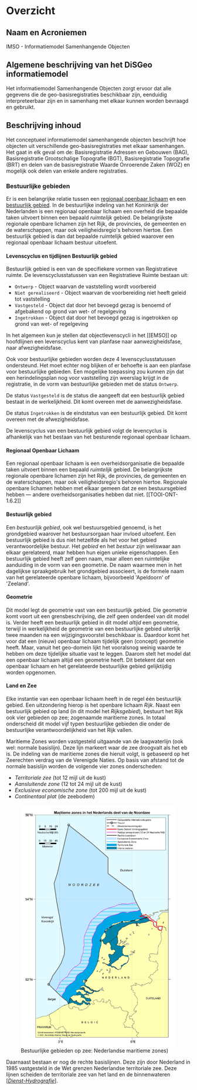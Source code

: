 # Overzicht

## Naam en Acroniemen

IMSO - Informatiemodel Samenhangende Objecten

## Algemene beschrijving van het DiSGeo informatiemodel
Het informatiemodel Samenhangende Objecten zorgt ervoor dat alle gegevens die de geo-basisregistraties beschikbaar zijn, eenduidig interpreteerbaar zijn en in samenhang met elkaar kunnen worden bevraagd en gebruikt. 

## Beschrijving inhoud

Het conceptueel informatiemodel samenhangende objecten beschrijft hoe objecten uit verschillende geo-basisregistraties met elkaar samenhangen. Het gaat in elk geval om de: Basisregistratie Adressen en Gebouwen (BAG), Basisregistratie Grootschalige Topografie (BGT), Basisregistratie Topografie (BRT) en delen van de basisregistratie Waarde Onroerende Zaken (WOZ) en mogelijk ook delen van enkele andere registraties.

### Bestuurlijke gebieden
Er is een belangrijke relatie tussen een [regionaal openbaar lichaam](#informatiemodel_imsor_cm_domein_openbaar_lichaam_objecttype_regionaal_openbaar_lichaam) en een [bestuurlijk gebied](#informatiemodel_imsor_cm_domein_bestuurlijk_gebied_objecttype_bestuurlijk_gebied). In de bestuurlijke indeling van het Koninkrijk der Nederlanden is een regionaal openbaar lichaam een overheid die bepaalde taken uitvoert binnen een bepaald _ruimtelijk_ gebied. De belangrijkste regionale openbare lichamen zijn het Rijk, de provincies, de gemeenten en de waterschappen, maar ook veiligheidsregio's behoren hiertoe. Een bestuurlijk gebied is dan dat bepaalde ruimtelijk gebied waarover een regionaal openbaar lichaam bestuur uitoefent.

#### Levenscyclus en tijdlijnen Bestuurlijk gebied

Bestuurlijk gebied is een van de specifiekere vormen van Registratieve ruimte. De levenscyclusstatussen van een Registratieve Ruimte bestaan uit:
* `Ontwerp` - Object waarvan de vaststelling wordt voorbereid
* `Niet gerealiseerd` - Object waarvan de voorbereiding niet heeft geleid tot vaststelling
* `Vastgesteld` - Object dat door het bevoegd gezag is benoemd of afgebakend op grond van wet- of regelgeving
* `Ingetrokken` - Object dat door het bevoegd gezag is ingetrokken op grond van wet- of regelgeving

In het algemeen kun je stellen dat objectlevenscycli in het [[EMSO]] op hoofdlijnen een levenscyclus kent van planfase naar aanwezigheidsfase, naar afwezigheidsfase.

Ook voor bestuurlijke gebieden worden deze 4 levenscyclusstatussen ondersteund. Het moet echter nog blijken of er behoefte is aan een planfase voor bestuurlijke gebieden. Een mogelijke toepassing zou kunnen zijn dat een herindelingsplan nog voor vaststelling zijn weerslag krijgt in de registratie, in de vorm van bestuurlijke gebieden met de status `Ontwerp`.

De status `Vastgesteld` is de status die aangeeft dat een bestuurlijk gebied bestaat in de werkelijkheid. Dit komt overeen met de aanwezigheidsfase.

De status `Ingetrokken` is de eindstatus van een bestuurlijk gebied. Dit komt overeen met de afwezigheidsfase.

De levenscyclus van een bestuurlijk gebied volgt de levencyclus is afhankelijk van het bestaan van het besturende regionaal openbaar lichaam.

#### Regionaal Openbaar Lichaam
Een regionaal openbaar lichaam is een overheidsorganisatie die bepaalde taken uitvoert binnen een bepaald _ruimtelijk_ gebied. De belangrijkste regionale openbare lichamen zijn het Rijk, de provincies, de gemeenten en de waterschappen, maar ook veiligheidsregio's behoren hiertoe.
Regionale openbare lichamen hebben met elkaar gemeen dat ze een bestuursgebied hebben — andere overheidsorganisaties hebben dat niet. [[TOOI-ONT-1.6.2]]

#### Bestuurlijk gebied
Een *bestuurlijk gebied*, ook wel bestuursgebied genoemd, is het grondgebied waarover het bestuursorgaan haar invloed uitoefent. Een bestuurlijk gebied is dus niet hetzelfde als het voor het gebied verantwoordelijke bestuur. Het _gebied_ en het _bestuur_ zijn weliswaar aan elkaar gerelateerd, maar hebben hun eigen unieke eigenschappen. Een bestuurlijk gebied heeft zelf geen naam, maar alleen een ruimtelijke aanduiding in de vorm van een geometrie. De naam waarmee men in het dagelijkse spraakgebruik het grondgebied associeert, is de formele naam van het gerelateerde openbare lichaam, bijvoorbeeld 'Apeldoorn' of 'Zeeland'.

#### Geometrie
Dit model legt de geometrie vast van een bestuurlijk gebied. Die geometrie komt voort uit een grensbeschrijving, die zelf geen onderdeel van dit model is. Verder heeft een bestuurlijk gebied in dit model <i>altijd</i> een geometrie, terwijl in werkelijkheid de geometrie van een bestuurlijke gebied uiterlijk twee maanden na een wijzigingsvoorstel beschikbaar is. Daardoor komt het voor dat een (nieuw) openbaar lichaam tijdelijk geen (concept) geometrie heeft. Maar, vanuit het geo-domein lijkt het vooralsnog weinig waarde te hebben om deze tijdelijke situatie vast te leggen. Daarom stelt het model dat een openbaar lichaam altijd een geometrie heeft. Dit betekent dat een openbaar lichaam en het gerelateerde bestuurlijke gebied gelijktijdig worden opgenomen.

#### Land en Zee
Elke instantie van een openbaar lichaam heeft in de regel één bestuurlijk gebied. Een uitzondering hierop is het openbare lichaam _Rijk_. Naast een bestuurlijk gebied op land (in dit model het _Rijksgebied_), bestuurt het Rijk ook vier gebieden op zee; zogenaamde maritieme zones. In totaal onderscheid dit model vijf typen bestuurlijke gebieden die onder de bestuurlijke verantwoordelijkheid van het Rijk vallen.

<aside class="example" title="Maritieme Zones">

   Maritieme Zones worden vastgesteld uitgaande van de laagwaterlijn (ook wel: normale basislijn). Deze lijn markeert waar de zee droogvalt als het eb is. De indeling van de maritieme zones die hieruit volgt, is gebaseerd op het Zeerechten verdrag van de Verenigde Naties. Op basis van afstand tot de normale basislijn worden de volgende vier zones onderscheden:

   <ul>
      <li><i>Territoriale zee</i> (tot 12 mijl uit de kust)</li>
      <li><i>Aansluitende zone</i> (12 tot 24 mijl uit de kust)</li>
      <li><i>Exclusieve economische zone</i> (tot 200 mijl uit de kust)</li>
      <li><i>Continentaal plat</i> (de zeebodem)</li>
   </ul>

   <figure>
      <a href="media/bestuurlijke_gebieden_maritieme_zones_nl.jpg" target="_blank">
         <img src="media/bestuurlijke_gebieden_maritieme_zones_nl.jpg" alt="Infographic Stresstest">
      </a>
      <figcaption>Bestuurlijke gebieden op zee: Nederlandse maritieme zones</a>)
      </figcaption>
   </figure>

   Daarnaast bestaan er nog de rechte basislijnen. Deze zijn door Nederland in 1985 vastgesteld in de Wet grenzen Nederlandse territoriale zee. Deze lijnen scheiden de territoriale zee van het land en de binnenwateren [<cite><a class="bibref" href="#bib-dienst-hydrografie">Dienst-Hydrografie</a></cite>].
</aside>
